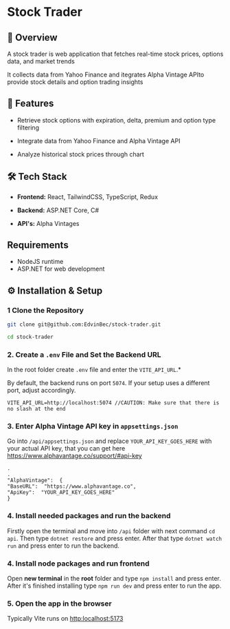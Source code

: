 # Stock Trader

## 📌 Overview

A stock trader is web application that fetches real-time stock prices, options data, and market trends

It collects data from Yahoo Finance and itegrates Alpha Vintage APIto provide stock details and option trading insights

## 🚀 Features

- Retrieve stock options with expiration, delta, premium and option type filtering

- Integrate data from Yahoo Finance and Alpha Vintage API

- Analyze historical stock prices through chart

## 🛠️ Tech Stack

- **Frontend:** React, TailwindCSS, TypeScript, Redux

- **Backend:** ASP.NET Core, C#

- **API's:** Alpha Vintages

## Requirements

- NodeJS runtime
- ASP.NET for web development

## ⚙️ Installation & Setup

### 1️ Clone the Repository

```sh
git clone git@github.com:EdvinBec/stock-trader.git

cd stock-trader
```

### 2. Create a `.env` File and Set the Backend URL

In the root folder create `.env` file and enter the `VITE_API_URL`.\*

By default, the backend runs on port `5074`. If your setup uses a different port, adjust accordingly.

```
VITE_API_URL=http://localhost:5074 //CAUTION: Make sure that there is no slash at the end
```

### 3. Enter Alpha Vintage API key in `appsettings.json`

Go into `/api/appsettings.json` and replace `YOUR_API_KEY_GOES_HERE` with your actual API key, that you can get here https://www.alphavantage.co/support/#api-key

```
.
.
"AlphaVintage":  {
"BaseURL":  "https://www.alphavantage.co",
"ApiKey":  "YOUR_API_KEY_GOES_HERE"
}
```

### 4. Install needed packages and run the backend

Firstly open the terminal and move into `/api` folder with next command `cd api`. Then type `dotnet restore` and press enter. After that type `dotnet watch run` and press enter to run the backend.

### 4. Install node packages and run frontend

Open **new terminal** in the **root** folder and type `npm install` and press enter. After it's finished installing type `npm run dev` and press enter to run the app.

### 5. Open the app in the browser

Typically Vite runs on [http:localhost:5173](http:localhost:5173)
